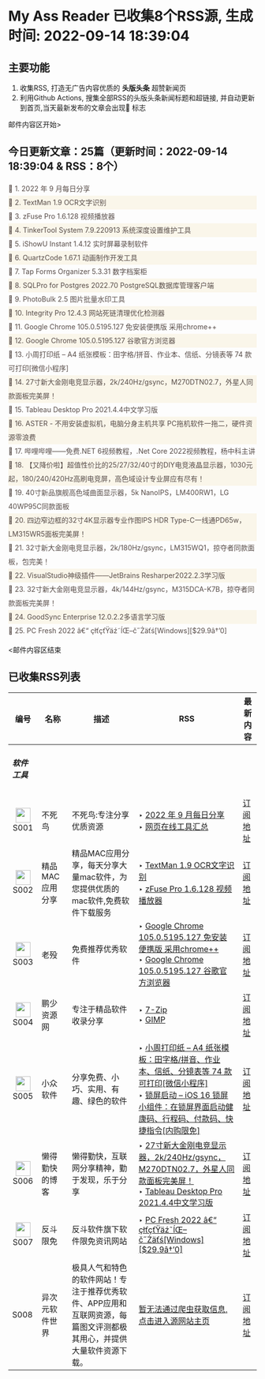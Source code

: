# My Ass Reader 已收集8个RSS源, 生成时间: 2022-09-14 18:39:04

## 主要功能

1. 收集RSS, 打造无广告内容优质的 **头版头条** 超赞新闻页
2. 利用Github Actions, 搜集全部RSS的头版头条新闻标题和超链接, 并自动更新到首页,当天最新发布的文章会出现🌈 标志

邮件内容区开始>

<h2>今日更新文章：25篇（更新时间：2022-09-14 18:39:04 & RSS：8个）</h2>
<div style='line-height:3;'><a href='https://iui.su/3838/' style='line-height:2;text-decoration:none;display:block;color:#584D49;' target='_blank'>🌈 1. 2022 年 9 月每日分享</a></div><div style='line-height:3;background-color:#FAF6EA;'><a href='https://xclient.info/s/textman.html' style='line-height:2;text-decoration:none;display:block;color:#584D49;' target='_blank'>🌈 2. TextMan 1.9 OCR文字识别</a></div><div style='line-height:3;'><a href='https://xclient.info/s/zfuse.html' style='line-height:2;text-decoration:none;display:block;color:#584D49;' target='_blank'>🌈 3. zFuse Pro 1.6.128 视频播放器</a></div><div style='line-height:3;background-color:#FAF6EA;'><a href='https://xclient.info/s/tinkertool-system.html' style='line-height:2;text-decoration:none;display:block;color:#584D49;' target='_blank'>🌈 4. TinkerTool System 7.9.220913 系统深度设置维护工具</a></div><div style='line-height:3;'><a href='https://xclient.info/s/ishowu-instant.html' style='line-height:2;text-decoration:none;display:block;color:#584D49;' target='_blank'>🌈 5. iShowU Instant 1.4.12 实时屏幕录制软件</a></div><div style='line-height:3;background-color:#FAF6EA;'><a href='https://xclient.info/s/quartzcode.html' style='line-height:2;text-decoration:none;display:block;color:#584D49;' target='_blank'>🌈 6. QuartzCode 1.67.1 动画制作开发工具</a></div><div style='line-height:3;'><a href='https://xclient.info/s/tap-forms.html' style='line-height:2;text-decoration:none;display:block;color:#584D49;' target='_blank'>🌈 7. Tap Forms Organizer 5.3.31 数字档案柜</a></div><div style='line-height:3;background-color:#FAF6EA;'><a href='https://xclient.info/s/sqlpro-postgres.html' style='line-height:2;text-decoration:none;display:block;color:#584D49;' target='_blank'>🌈 8. SQLPro for Postgres 2022.70 PostgreSQL数据库管理客户端</a></div><div style='line-height:3;'><a href='https://xclient.info/s/photobulk.html' style='line-height:2;text-decoration:none;display:block;color:#584D49;' target='_blank'>🌈 9. PhotoBulk 2.5 图片批量水印工具</a></div><div style='line-height:3;background-color:#FAF6EA;'><a href='https://xclient.info/s/integrity-pro.html' style='line-height:2;text-decoration:none;display:block;color:#584D49;' target='_blank'>🌈 10. Integrity Pro 12.4.3 网站死链清理优化检测器</a></div><div style='line-height:3;'><a href='https://www.mpyit.com/chromcm.html' style='line-height:2;text-decoration:none;display:block;color:#584D49;' target='_blank'>🌈 11. Google Chrome 105.0.5195.127 免安装便携版 采用chrome++</a></div><div style='line-height:3;background-color:#FAF6EA;'><a href='https://www.mpyit.com/chromepc.html' style='line-height:2;text-decoration:none;display:block;color:#584D49;' target='_blank'>🌈 12. Google Chrome 105.0.5195.127 谷歌官方浏览器</a></div><div style='line-height:3;'><a href='https://www.appinn.com/xiaozhou-printer-wechat-miniapp/' style='line-height:2;text-decoration:none;display:block;color:#584D49;' target='_blank'>🌈 13. 小周打印纸 – A4 纸张模板：田字格/拼音、作业本、信纸、分镜表等 74 款可打印[微信小程序]</a></div><div style='line-height:3;background-color:#FAF6EA;'><a href='https://masuit.com/1977' style='line-height:2;text-decoration:none;display:block;color:#584D49;' target='_blank'>🌈 14. 27寸新大金刚电竞显示器，2k/240Hz/gsync，M270DTN02.7，外星人同款面板完美屏！</a></div><div style='line-height:3;'><a href='https://masuit.com/2011' style='line-height:2;text-decoration:none;display:block;color:#584D49;' target='_blank'>🌈 15. Tableau Desktop Pro 2021.4.4中文学习版</a></div><div style='line-height:3;background-color:#FAF6EA;'><a href='https://masuit.com/2048' style='line-height:2;text-decoration:none;display:block;color:#584D49;' target='_blank'>🌈 16. ASTER - 不用安装虚拟机，电脑分身主机共享 PC拖机软件一拖二，硬件资源零浪费</a></div><div style='line-height:3;'><a href='https://masuit.com/p174' style='line-height:2;text-decoration:none;display:block;color:#584D49;' target='_blank'>🌈 17. 哔哩哔哩——免费.NET 6视频教程，.Net Core 2022视频教程，杨中科主讲</a></div><div style='line-height:3;background-color:#FAF6EA;'><a href='https://masuit.com/1582' style='line-height:2;text-decoration:none;display:block;color:#584D49;' target='_blank'>🌈 18. 【又降价啦】超值性价比的25/27/32/40寸的DIY电竞液晶显示器，1030元起，180/240/420Hz高刷电竞屏，高色域设计专业屏应有尽有！</a></div><div style='line-height:3;'><a href='https://masuit.com/2180' style='line-height:2;text-decoration:none;display:block;color:#584D49;' target='_blank'>🌈 19. 40寸新品旗舰高色域曲面显示器，5k NanoIPS，LM400RW1，LG 40WP95C同款面板</a></div><div style='line-height:3;background-color:#FAF6EA;'><a href='https://masuit.com/1829' style='line-height:2;text-decoration:none;display:block;color:#584D49;' target='_blank'>🌈 20. 四边窄边框的32寸4K显示器专业作图IPS HDR Type-C一线通PD65w，LM315WR5面板完美屏！</a></div><div style='line-height:3;'><a href='https://masuit.com/2133' style='line-height:2;text-decoration:none;display:block;color:#584D49;' target='_blank'>🌈 21. 32寸新大金刚电竞显示器，2k/180Hz/gsync，LM315WQ1，掠夺者同款面板，包完美！</a></div><div style='line-height:3;background-color:#FAF6EA;'><a href='https://masuit.com/20' style='line-height:2;text-decoration:none;display:block;color:#584D49;' target='_blank'>🌈 22. VisualStudio神级插件——JetBrains Resharper2022.2.3学习版</a></div><div style='line-height:3;'><a href='https://masuit.com/2066' style='line-height:2;text-decoration:none;display:block;color:#584D49;' target='_blank'>🌈 23. 32寸新大金刚电竞显示器，4k/144Hz/gsync，M315DCA-K7B，掠夺者同款面板完美屏！</a></div><div style='line-height:3;background-color:#FAF6EA;'><a href='https://masuit.com/1785' style='line-height:2;text-decoration:none;display:block;color:#584D49;' target='_blank'>🌈 24. GoodSync Enterprise 12.0.2.2多语言学习版</a></div><div style='line-height:3;'><a href='https://free.apprcn.com/pc-fresh-2022/' style='line-height:2;text-decoration:none;display:block;color:#584D49;' target='_blank'>🌈 25. PC Fresh 2022 â€“ çłťçťŸäź˜ĺŒ–č˝Żäťś[Windows][$29.9â†’0]</a></div>


<邮件内容区结束

## 已收集RSS列表

| 编号 | 名称 | 描述 | RSS  |  最新内容 |
| --- | --- | --- | --- |  --- |
| <h5 id="软件工具">软件工具</h5> |  |   |  |
| <div id="S001" style="text-align: center;"><img src="https://cdn.jsdelivr.net/gh/zhaoolee/garss/_media/favicon/S001.png" width="30px" style="width:30px;height: auto;"/><br><span>S001</span></div> |  不死鸟 | 不死鸟:专注分享优质资源 |  ‣ <a href="https://iui.su/3838/" target="_blank">2022 年 9 月每日分享</a><br/> ‣ <a href="https://iui.su/1492/" target="_blank">网页在线工具汇总</a><br/> |  [订阅地址](https://iao.su/feed) | 
| <div id="S002" style="text-align: center;"><img src="https://cdn.jsdelivr.net/gh/zhaoolee/garss/_media/favicon/S002.png" width="30px" style="width:30px;height: auto;"/><br><span>S002</span></div> | 精品MAC应用分享 | 精品MAC应用分享，每天分享大量mac软件，为您提供优质的mac软件,免费软件下载服务 |   ‣ <a href="https://xclient.info/s/textman.html" target="_blank">TextMan 1.9 OCR文字识别</a><br/> ‣ <a href="https://xclient.info/s/zfuse.html" target="_blank">zFuse Pro 1.6.128 视频播放器</a><br/> | [订阅地址](https://xclient.info/feed) | 
| <div id="S003" style="text-align: center;"><img src="https://cdn.jsdelivr.net/gh/zhaoolee/garss/_media/favicon/S003.png" width="30px" style="width:30px;height: auto;"/><br><span>S003</span></div> | 老殁 | 免费推荐优秀软件 |   ‣ <a href="https://www.mpyit.com/chromcm.html" target="_blank">Google Chrome 105.0.5195.127 免安装便携版 采用chrome++</a><br/> ‣ <a href="https://www.mpyit.com/chromepc.html" target="_blank">Google Chrome 105.0.5195.127 谷歌官方浏览器</a><br/> | [订阅地址](https://www.mpyit.com/feed) |
| <div id="S004" style="text-align: center;"><img src="https://cdn.jsdelivr.net/gh/zhaoolee/garss/_media/favicon/S004.png" width="30px" style="width:30px;height: auto;"/><br><span>S004</span></div> | 鹏少资源网 | 专注于精品软件收录分享 |    ‣ <a href="https://www.jokerps.com/6187.html" target="_blank">7-Zip</a><br/> ‣ <a href="https://www.jokerps.com/6181.html" target="_blank">GIMP</a><br/> | [订阅地址](https://www.jokerps.com/feed) |
| <div id="S005" style="text-align: center;"><img src="https://cdn.jsdelivr.net/gh/zhaoolee/garss/_media/favicon/S005.png" width="30px" style="width:30px;height: auto;"/><br><span>S005</span></div> | 小众软件 | 分享免费、小巧、实用、有趣、绿色的软件 |  ‣ <a href="https://www.appinn.com/xiaozhou-printer-wechat-miniapp/" target="_blank">小周打印纸 – A4 纸张模板：田字格/拼音、作业本、信纸、分镜表等 74 款可打印[微信小程序]</a><br/> ‣ <a href="https://www.appinn.com/lock-launcher-for-ios-16/" target="_blank">锁屏启动 – iOS 16 锁屏小组件：在锁屏界面启动健康码、行程码、付款码、快捷指令[内购限免]</a><br/> | [订阅地址](https://www.appinn.com/feed/) | 
| <div id="S006" style="text-align: center;"><img src="https://cdn.jsdelivr.net/gh/zhaoolee/garss/_media/favicon/S006.png" width="30px" style="width:30px;height: auto;"/><br><span>S006</span></div> | 懒得勤快的博客 | 懒得勤快，互联网分享精神，勤于发现，乐于分享 |   ‣ <a href="https://masuit.com/1977" target="_blank">27寸新大金刚电竞显示器，2k/240Hz/gsync，M270DTN02.7，外星人同款面板完美屏！</a><br/> ‣ <a href="https://masuit.com/2011" target="_blank">Tableau Desktop Pro 2021.4.4中文学习版</a><br/> | [订阅地址](https://masuit.com/rss) |
| <div id="S007" style="text-align: center;"><img src="https://cdn.jsdelivr.net/gh/zhaoolee/garss/_media/favicon/S007.png" width="30px" style="width:30px;height: auto;"/><br><span>S007</span></div> | 反斗限免 | 反斗软件旗下软件限免资讯网站 |   ‣ <a href="https://free.apprcn.com/pc-fresh-2022/" target="_blank">PC Fresh 2022 â€“ çłťçťŸäź˜ĺŒ–č˝Żäťś[Windows][$29.9â†’0]</a><br/> | [订阅地址](https://free.apprcn.com/feed/) | 
| S008 | 异次元软件世界  | 极具人气和特色的软件网站！专注于推荐优秀软件、APP应用和互联网资源，每篇图文评测都极其用心，并提供大量软件资源下载。 | [暂无法通过爬虫获取信息, 点击进入源网站主页](https://rsshub.v2fy.com)  |  [订阅地址](https://rsshub.v2fy.com/iplay/home) |  